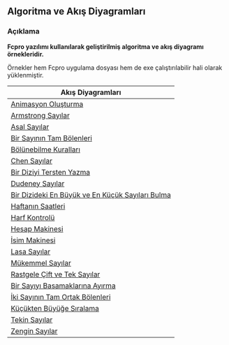 ## Algoritma ve Akış Diyagramları

### Açıklama
**Fcpro yazılımı kullanılarak geliştirilmiş algoritma ve  akış diyagramı örnekleridir.**

Örnekler hem Fcpro uygulama dosyası hem de exe çalıştırılabilir hali olarak yüklenmiştir.


| Akış Diyagramları  |
| ------------- | 
| [Animasyon Oluşturma](https://github.com/mustafadalga/akis-diyagramlari/tree/master/AnimasyonOlusturma)  |
| [Armstrong Sayılar](https://github.com/mustafadalga/akis-diyagramlari/tree/master/ArmStrongSayilar)  |
| [Asal Sayılar](https://github.com/mustafadalga/akis-diyagramlari/tree/master/AsalSayilar)  |
| [Bir Sayının Tam Bölenleri](https://github.com/mustafadalga/akis-diyagramlari/tree/master/Bir-sayinin-tam-bolenleri)  |
| [Bölünebilme Kuralları](https://github.com/mustafadalga/akis-diyagramlari/tree/master/BolunebilmeKurallari)  |
| [Chen Sayılar](https://github.com/mustafadalga/akis-diyagramlari/tree/master/ChenSayilar)  |
| [Bir Diziyi Tersten Yazma](https://github.com/mustafadalga/akis-diyagramlari/tree/master/DiziTerstenYazma)  |
| [Dudeney  Sayılar](https://github.com/mustafadalga/akis-diyagramlari/tree/master/DudeneySayilar)  |
| [Bir Dizideki En Büyük ve En Küçük Sayıları Bulma](https://github.com/mustafadalga/akis-diyagramlari/tree/master/EnKucukBuyukSayilar)  | [Fibonacci Dizileri](hhttps://github.com/mustafadalga/akis-diyagramlari/tree/master/FibonacciDizileri)  |
| [Haftanın Saatleri](https://github.com/mustafadalga/akis-diyagramlari/tree/master/Haftanin-Saatleri)  |
| [Harf Kontrolü](https://github.com/mustafadalga/akis-diyagramlari/tree/master/HarfKontrolu)  |
| [Hesap Makinesi](https://github.com/mustafadalga/akis-diyagramlari/tree/master/HesapMakinesi)  |
| [İsim Makinesi](https://github.com/mustafadalga/akis-diyagramlari/tree/master/Isim-uzunlugu)  |
| [Lasa Sayılar](https://github.com/mustafadalga/akis-diyagramlari/tree/master/LasaSayilar)  |
| [Mükemmel Sayılar](https://github.com/mustafadalga/akis-diyagramlari/tree/master/MukemmelSayilar)  |
| [Rastgele Çift ve Tek Sayılar](https://github.com/mustafadalga/akis-diyagramlari/tree/master/RandomTekCiftSayilar)  |
| [Bir Sayıyı Basamaklarına Ayırma](https://github.com/mustafadalga/akis-diyagramlari/tree/master/SayiBasamaklarinaAyirma)  |
| [İki Sayının Tam Ortak Bölenleri](https://github.com/mustafadalga/akis-diyagramlari/tree/master/SayiOrtakBolenler)  |
| [Küçükten Büyüğe Sıralama](https://github.com/mustafadalga/akis-diyagramlari/tree/master/SayiSiralama)  |
| [Tekin Sayılar](https://github.com/mustafadalga/akis-diyagramlari/tree/master/TekinSayi)  |
| [Zengin Sayılar](https://github.com/mustafadalga/akis-diyagramlari/tree/master/ZenginSayilar)  |

